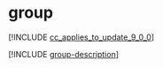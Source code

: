 # group

[!INCLUDE [cc_applies_to_update_9_0_0](../../../includes/cc_applies_to_update_9_0_0.md)]

[!INCLUDE [group-description](includes/group-description.md)]